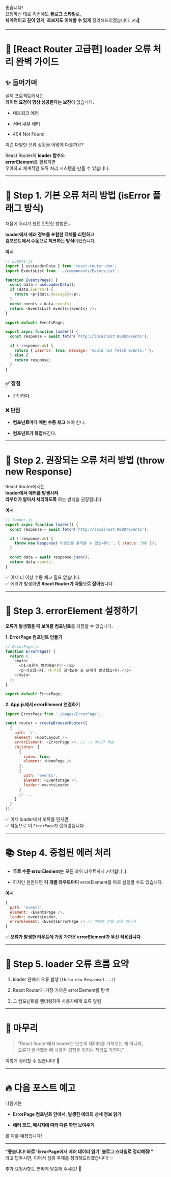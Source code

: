 좋습니다!  
요청하신 대로 이번에도 **블로그 스타일**로,  
**체계적이고 깊이 있게**, **초보자도 이해할 수 있게** 정리해드리겠습니다. ✍️🚀

---

# 🌟 [React Router 고급편] loader 오류 처리 완벽 가이드

## ✨ 들어가며

실제 프로젝트에서는  
**데이터 요청이 항상 성공한다는 보장**이 없습니다.

- 네트워크 에러
    
- 서버 내부 에러
    
- 404 Not Found
    

이런 다양한 오류 상황을 어떻게 다룰까요?

React Router의 **loader 함수**와  
**errorElement**를 활용하면  
우아하고 체계적인 오류 처리 시스템을 만들 수 있습니다.

---

# 🚀 Step 1. 기본 오류 처리 방법 (isError 플래그 방식)

처음에 우리가 했던 간단한 방법은...

**loader에서 에러 정보를 포함한 객체를 리턴하고**  
**컴포넌트에서 수동으로 체크하는 방식**이었습니다.

**예시**

```javascript
// Events.js
import { useLoaderData } from 'react-router-dom';
import EventsList from '../components/EventsList';

function EventsPage() {
  const data = useLoaderData();
  if (data.isError) {
    return <p>{data.message}</p>;
  }
  const events = data.events;
  return <EventsList events={events} />;
}

export default EventsPage;

export async function loader() {
  const response = await fetch('http://localhost:8080/events');

  if (!response.ok) {
    return { isError: true, message: 'Could not fetch events.' };
  } else {
    return response;
  }
}

```

### ✅ 장점

- 간단하다.
    

### ❌ 단점

- **컴포넌트마다 매번 수동 체크** 해야 한다.
    
- **컴포넌트가 복잡**해진다.
    

---

# 🧩 Step 2. 권장되는 오류 처리 방법 (throw new Response)

React Router에서는  
**loader에서 에러를 발생시켜**  
**라우터가 알아서 처리하도록** 하는 방식을 권장합니다.

**예시**

```javascript
// loader.js
export async function loader() {
  const response = await fetch('http://localhost:8080/events');

  if (!response.ok) {
    throw new Response('이벤트를 불러올 수 없습니다.', { status: 500 });
  }

  const data = await response.json();
  return data.events;
}
```

✅ 이제 더 이상 수동 체크 필요 없습니다.  
✅ 에러가 발생하면 **React Router가 자동으로 잡아**줍니다.

---

# 🎯 Step 3. errorElement 설정하기

**오류가 발생했을 때 보여줄 컴포넌트**를 지정할 수 있습니다.

**1. ErrorPage 컴포넌트 만들기**

```javascript
// ErrorPage.js
function ErrorPage() {
  return (
    <main>
      <h1>오류가 발생했습니다!</h1>
      <p>죄송합니다. 데이터를 불러오는 중 문제가 발생했습니다.</p>
    </main>
  );
}

export default ErrorPage;
```

**2. App.js에서 errorElement 연결하기**

```javascript
import ErrorPage from './pages/ErrorPage';

const router = createBrowserRouter([
  {
    path: '/',
    element: <RootLayout />,
    errorElement: <ErrorPage />, // 👈 여기가 핵심
    children: [
      {
        index: true,
        element: <HomePage />
      },
      {
        path: 'events',
        element: <EventsPage />,
        loader: eventsLoader
      }
      // ...
    ]
  }
]);
```

✅ 이제 loader에서 오류를 던지면,  
✅ 자동으로 이 `ErrorPage`가 렌더링됩니다.

---

# 📚 Step 4. 중첩된 에러 처리

- **루트 수준 errorElement**는 모든 하위 라우트까지 커버합니다.
    
- 하지만 원한다면 **각 개별 라우트마다** errorElement를 따로 설정할 수도 있습니다.
    

**예시**

```javascript
{
  path: 'events',
  element: <EventsPage />,
  loader: eventsLoader,
  errorElement: <EventsErrorPage /> // 이벤트 전용 오류 페이지
}
```

✅ **오류가 발생한 라우트에 가장 가까운 errorElement가 우선 적용됩니다.**

---

# 🧠 Step 5. loader 오류 흐름 요약

1. loader 안에서 오류 발생 (`throw new Response(...)`)
    
2. React Router가 가장 가까운 errorElement를 탐색
    
3. 그 컴포넌트를 렌더링하여 사용자에게 오류 알림
    

---

# 🏁 마무리

> "React Router에서 loader는 단순히 데이터를 가져오는 게 아니라,  
> 오류가 발생했을 때 사용자 경험을 지키는 책임도 가진다."

이렇게 정리할 수 있습니다! 🚀

---

# 🔥 다음 포스트 예고

다음에는

- **ErrorPage 컴포넌트 안에서, 발생한 에러의 상세 정보 읽기**
    
- **에러 코드, 메시지에 따라 다른 화면 보여주기**
    

를 다룰 예정입니다!

---

**"좋습니다! 바로 'ErrorPage에서 에러 데이터 읽기' 블로그 스타일로 정리해줘!"**  
라고 답주시면, 이어서 심화 주제를 정리해드리겠습니다! ✨

추가 요청사항도 편하게 말씀해 주세요! 🎯